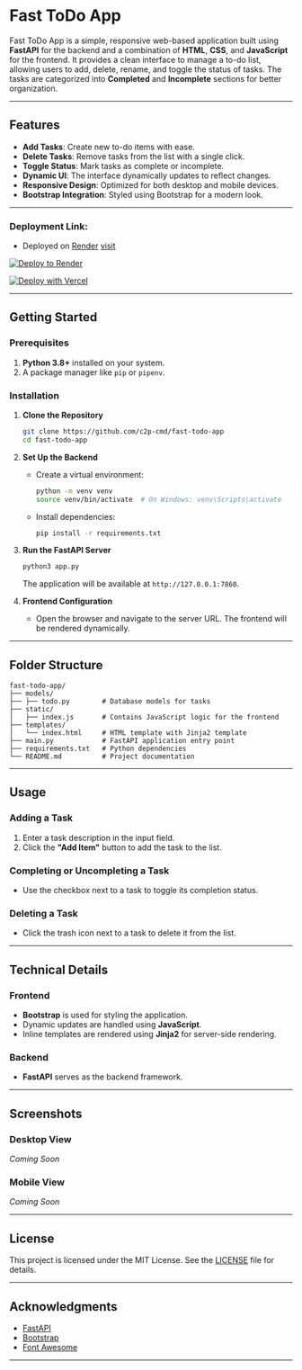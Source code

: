 # **Fast ToDo App**

Fast ToDo App is a simple, responsive web-based application built using **FastAPI** for the backend and a combination of **HTML**, **CSS**, and **JavaScript** for the frontend. It provides a clean interface to manage a to-do list, allowing users to add, delete, rename, and toggle the status of tasks. The tasks are categorized into **Completed** and **Incomplete** sections for better organization.

---

## **Features**

- **Add Tasks**: Create new to-do items with ease.
- **Delete Tasks**: Remove tasks from the list with a single click.
- **Toggle Status**: Mark tasks as complete or incomplete.
- **Dynamic UI**: The interface dynamically updates to reflect changes.
- **Responsive Design**: Optimized for both desktop and mobile devices.
- **Bootstrap Integration**: Styled using Bootstrap for a modern look.

---

### **Deployment Link:**

- Deployed on [Render](https://render.com/) [visit](https://fast-todo-app.onrender.com/)


[![Deploy to Render](https://render.com/images/deploy-to-render-button.svg)](https://render.com/deploy?repo=https://github.com/c2p-cmd/fast-todo-app)

[![Deploy with Vercel](https://vercel.com/button)](https://vercel.com/new/clone?repository-url=https%3A%2F%2Fgithub.com%2Fc2p-cmd%2Ffast-todo-app)

---

## **Getting Started**

### **Prerequisites**

1. **Python 3.8+** installed on your system.
2. A package manager like `pip` or `pipenv`.

### **Installation**

1. **Clone the Repository**

   ```bash
   git clone https://github.com/c2p-cmd/fast-todo-app
   cd fast-todo-app
   ```

2. **Set Up the Backend**

   - Create a virtual environment:
     ```bash
     python -m venv venv
     source venv/bin/activate  # On Windows: venv\Scripts\activate
     ```
   - Install dependencies:
     ```bash
     pip install -r requirements.txt
     ```

3. **Run the FastAPI Server**

   ```bash
   python3 app.py
   ```

   The application will be available at `http://127.0.0.1:7860`.

4. **Frontend Configuration**
   - Open the browser and navigate to the server URL. The frontend will be rendered dynamically.

---

## **Folder Structure**

```
fast-todo-app/
├── models/
├── ├── todo.py        # Database models for tasks
├── static/
│   ├── index.js       # Contains JavaScript logic for the frontend
├── templates/
│   └── index.html     # HTML template with Jinja2 template
├── main.py            # FastAPI application entry point
├── requirements.txt   # Python dependencies
└── README.md          # Project documentation
```

---

## **Usage**

### **Adding a Task**

1. Enter a task description in the input field.
2. Click the **"Add Item"** button to add the task to the list.

### **Completing or Uncompleting a Task**

- Use the checkbox next to a task to toggle its completion status.

### **Deleting a Task**

- Click the trash icon next to a task to delete it from the list.

---

## **Technical Details**

### **Frontend**

- **Bootstrap** is used for styling the application.
- Dynamic updates are handled using **JavaScript**.
- Inline templates are rendered using **Jinja2** for server-side rendering.

### **Backend**

- **FastAPI** serves as the backend framework.

---

## **Screenshots**

### Desktop View

_Coming Soon_

### Mobile View

_Coming Soon_

---

## **License**

This project is licensed under the MIT License. See the [LICENSE](LICENSE) file for details.

---

## **Acknowledgments**

- [FastAPI](https://fastapi.tiangolo.com/)
- [Bootstrap](https://getbootstrap.com/)
- [Font Awesome](https://fontawesome.com/)

---
